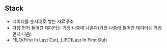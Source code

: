 ## Stack
- 데이터를 순서대로 쌓는 자료구조
- 가장 먼저 들어간 데이터는 가장 나중에 나온다(가장 나중에 들어간 데이터는 가장 먼저 나옴)
- FILO(First In Last Out), LIFO(Last In First Out)
